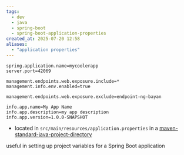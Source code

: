 ```yaml
---
tags:
  - dev
  - java
  - spring-boot
  - spring-boot-application-properties
created_at: 2025-07-20 12:58
aliases:
  - "application properties"
---
```

```properties
spring.application.name=mycoolerapp
server.port=42069

management.endpoints.web.exposure.include=*
management.info.env.enabled=true

management.endpoints.web.exposure.exclude=endpoint-ng-bayan

info.app.name=My App Name
info.app.description=my app description
info.app.version=1.0.0-SNAPSHOT
```
- located in `src/main/resources/application.properties` in a [maven-standard-java-project-directory](../../maven/maven-standard-java-project-directory.md)

useful in setting up project variables for a Spring Boot application